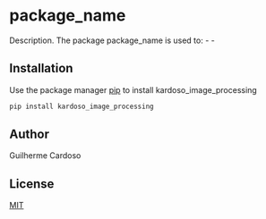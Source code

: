 # package_name

Description. 
The package package_name is used to:
	- 
	-

## Installation

Use the package manager [pip](https://pip.pypa.io/en/stable/) to install kardoso_image_processing

```bash
pip install kardoso_image_processing
```

## Author
Guilherme Cardoso

## License
[MIT](https://choosealicense.com/licenses/mit/)